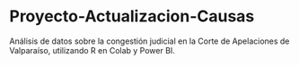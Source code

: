 # Proyecto-Actualizacion-Causas
Análisis de datos sobre la congestión judicial en la Corte de Apelaciones de Valparaíso, utilizando R en Colab y Power BI.
